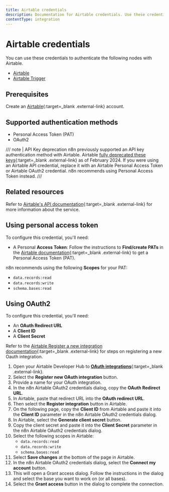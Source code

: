 ```yaml
---
title: Airtable credentials
description: Documentation for Airtable credentials. Use these credentials to authenticate Airtable in n8n, a workflow automation platform.
contentType: integration
---
```


# Airtable credentials

You can use these credentials to authenticate the following nodes with Airtable.

- [Airtable](/integrations/builtin/app-nodes/n8n-nodes-base.airtable/)
- [Airtable Trigger](/integrations/builtin/trigger-nodes/n8n-nodes-base.airtabletrigger/)

## Prerequisites

Create an [Airtable](https://airtable.com/){:target=_blank .external-link} account.

## Supported authentication methods

- Personal Access Token (PAT)
- OAuth2

/// note | API Key deprecation
n8n previously supported an API key authentication method with Airtable. Airtable [fully deprecated these keys](https://support.airtable.com/docs/airtable-api-key-deprecation-notice){:target=_blank .external-link} as of February 2024. If you were using an Airtable API credential, replace it with an Airtable Personal Access Token or Airtable OAuth2 credential. n8n recommends using Personal Access Token instead.
///

## Related resources

Refer to [Airtable's API documentation](https://airtable.com/developers/web/api/authentication){:target=_blank .external-link} for more information about the service.

## Using personal access token

To configure this credential, you'll need:

- A Personal **Access Token**: Follow the instructions to **Find/create PATs** in the [Airtable documentation](https://support.airtable.com/docs/creating-personal-access-tokens#understanding-the-basics-of-personal-access-tokens){:target=_blank .external-link} to get a Personal Access Token (PAT).

n8n recommends using the following **Scopes** for your PAT:

- `data.records:read`
- `data.records:write`
- `schema.bases:read`

## Using OAuth2

To configure this credential, you'll need:

- An **OAuth Redirect URL**
- A **Client ID**
- A **Client Secret**

Refer to the [Airtable Register a new integration documentation](https://airtable.com/developers/web/guides/oauth-integrations){:target=_blank .external-link} for steps on registering a new Oauth integration.

1. Open your Airtable Developer Hub to [**OAuth integrations**](https://airtable.com/create/oauth){:target=_blank .external-link}.
2. Select the **Register new OAuth integration** button.
3. Provide a name for your OAuth integration.
4. In the n8n Airtable OAuth2 credentials dialog, copy the **OAuth Redirect URL**.
5. In Airtable, paste that redirect URL into the **OAuth redirect URL**.
6. Then select the **Register integration** button in Airtable.
7. On the following page, copy the **Client ID** from Airtable and paste it into the **Client ID** parameter in the n8n Airtable OAuth2 credentials dialog.
8. In Airtable, select the **Generate client secret** button.
9. Copy the client secret and paste it into the **Client Secret** parameter in the n8n Airtable OAuth2 credentials dialog.
10. Select the following scopes in Airtable:
    - `data.records:read`
    - `data.records:write`
    - `schema.bases:read`
11. Select **Save changes** at the bottom of the page in Airtable.
12. In the n8n Airtable OAuth2 credentials dialog, select the **Connect my account** button.
13. This will open a Grant access dialog. Follow the instructions in the dialog and select the base you want to work on (or all bases).
14. Select the **Grant access** button in the dialog to complete the connection.
